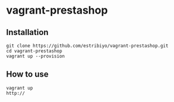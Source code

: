 # vagrant-prestashop

## Installation

    git clone https://github.com/estribiyo/vagrant-prestashop.git
    cd vagrant-prestashop
    vagrant up --provision

## How to use

    vagrant up
    http://